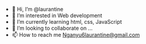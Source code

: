 - 👋 Hi, I’m @laurantine
- 👀 I’m interested in Web development
- 🌱 I’m currently learning html, css, JavaScript
- 💞️ I’m looking to collaborate on ...
- 📫 How to reach me Nganyu6laurantine@gmail.com

<!---
laurantine/laurantine is a ✨ special ✨ repository because its `README.md` (this file) appears on your GitHub profile.
You can click the Preview link to take a look at your changes.
--->
